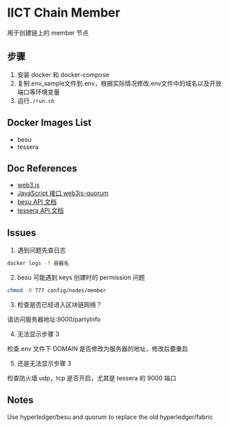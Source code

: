# IICT Chain Member

用于创建链上的 member 节点

## 步骤

1. 安装 docker 和 docker-compose
2. 复制.env_sample文件到.env，根据实际情况修改.env文件中的域名以及开放端口等环境变量
3. 运行`./run.sh`

## Docker Images List

-   besu
-   tessera

## Doc References

-   [web3.js](https://web3js.readthedocs.io/en/v1.5.2/)
-   [JavaScript 接口 web3js-quorum](https://consensys.github.io/web3js-quorum/latest/)
-   [besu API 文档](https://besu.hyperledger.org/en/stable/Reference/API-Methods/)
-   [tessera API 文档](https://consensys.github.io/tessera/)

## Issues

1. 遇到问题先查日志

```bash
docker logs -f 容器名
```

2. besu 可能遇到 keys 创建时的 permission 问题

```bash
chmod -R 777 config/nodes/member
```

3. 检查是否已经进入区块链网络？

请访问服务器地址:9000/partyInfo

4. 无法显示步骤 3

检查.env 文件下 DOMAIN 是否修改为服务器的地址，修改后要重启

5. 还是无法显示步骤 3

检查防火墙 udp，tcp 是否开启，尤其是 tessera 的 9000 端口

## Notes

Use hyperledger/besu and quorum to replace the old hyperledger/fabric
